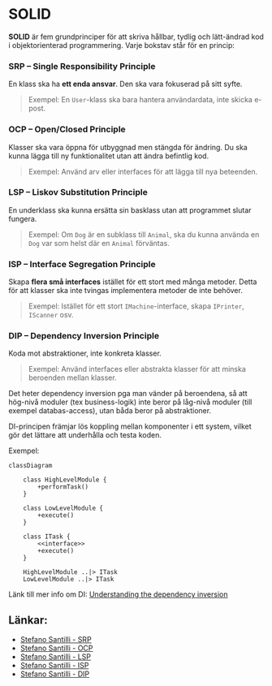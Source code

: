 # SOLID

**SOLID** är fem grundprinciper för att skriva hållbar, tydlig och lätt-ändrad kod i objektorienterad programmering.
Varje bokstav står för en princip:

### **S**RP – Single Responsibility Principle

En klass ska ha **ett enda ansvar**. Den ska vara fokuserad på sitt syfte.

> Exempel: En `User`-klass ska bara hantera användardata, inte skicka e-post.

### **O**CP – Open/Closed Principle

Klasser ska vara öppna för utbyggnad men stängda för ändring.
Du ska kunna lägga till ny funktionalitet utan att ändra befintlig kod.

> Exempel: Använd arv eller interfaces för att lägga till nya beteenden.

### **L**SP – Liskov Substitution Principle

En underklass ska kunna ersätta sin basklass utan att programmet slutar fungera.

> Exempel: Om `Dog` är en subklass till `Animal`, ska du kunna använda en `Dog` var som helst där en `Animal` förväntas.

### **I**SP – Interface Segregation Principle

Skapa **flera små interfaces** istället för ett stort med många metoder. Detta för att klasser ska inte tvingas implementera metoder de inte behöver.

> Exempel: Istället för ett stort `IMachine`-interface, skapa `IPrinter`, `IScanner` osv.

### **D**IP – Dependency Inversion Principle

Koda mot abstraktioner, inte konkreta klasser.

> Exempel: Använd interfaces eller abstrakta klasser för att minska beroenden mellan klasser.

Det heter dependency inversion pga man vänder på beroendena, så att hög-nivå moduler (tex business-logik) inte beror på låg-nivå moduler (till exempel databas-access), utan båda beror på abstraktioner. 

DI-principen främjar lös koppling mellan komponenter i ett system, vilket gör det lättare att underhålla och testa koden.

Exempel:

```mermaid  
classDiagram

    class HighLevelModule {
        +performTask()
    }

    class LowLevelModule {
        +execute()
    }

    class ITask {
        <<interface>>
        +execute()
    }

    HighLevelModule ..|> ITask
    LowLevelModule ..|> ITask
```

Länk till mer info om DI: [Understanding the dependency inversion](https://er-abhishek-luthra.medium.com/understanding-the-dependency-inversion-principle-building-flexible-and-maintainable-software-fa32d117ff4c)

## Länkar:

* [Stefano Santilli - SRP](https://www.linkedin.com/pulse/single-responsibility-principle-stefano-santilli)
* [Stefano Santilli - OCP](https://www.linkedin.com/pulse/open-closed-principle-stefano-santilli)
* [Stefano Santilli - LSP](https://www.linkedin.com/pulse/squarerectangle-problem-stefano-santilli)
* [Stefano Santilli - ISP](https://www.linkedin.com/pulse/interface-segregation-principle-isp-stefano-santilli)
* [Stefano Santilli - DIP](https://www.linkedin.com/pulse/dependency-inversion-principle-stefano-santilli)